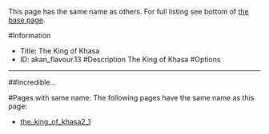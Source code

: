 This page has the same name as others. For full listing see bottom of [the base page](the_king_of.md).

#Information
 - Title: The King of Khasa
 - ID: akan_flavour.13
#Description
The King of Khasa
#Options

___
##Incredible...


#Pages with same name:
The following pages have the same name as this page:
 - [the_king_of_khasa2_1](the_king_of_khasa2_1.md)
